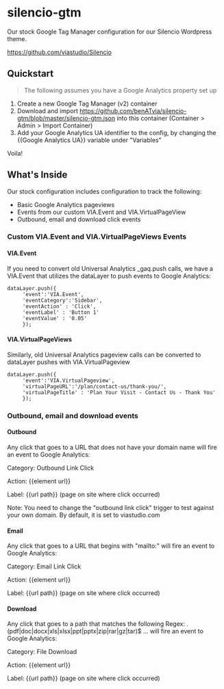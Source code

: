 # silencio-gtm
Our stock Google Tag Manager configuration for our Silencio Wordpress theme.

https://github.com/viastudio/Silencio

## Quickstart

>The following assumes you have a Google Analytics property set up

1. Create a new Google Tag Manager (v2) container
2. Download and import https://github.com/benATvia/silencio-gtm/blob/master/silencio-gtm.json into this container (Container > Admin > Import Container)
3. Add your Google Analytics UA identifier to the config, by changing the {{Google Analytics UA}} variable under "Variables"

Voila!

## What's Inside

Our stock configuration includes configuration to track the following:

* Basic Google Analytics pageviews
* Events from our custom VIA.Event and VIA.VirtualPageView
* Outbound, email and download click events

### Custom VIA.Event and VIA.VirtualPageViews Events

#### VIA.Event

If you need to convert old Universal Analytics _gaq.push calls, we have a VIA.Event that utilizes the dataLayer to push events to Google Analytics:

```
dataLayer.push({
     'event':'VIA.Event',
     'eventCategory':'Sidebar',
     'eventAction' : 'Click',
     'eventLabel' : 'Button 1'
     'eventValue' : '0.05'
     });
```

#### VIA.VirtualPageViews

Similarly, old Universal Analytics pageview calls can be converted to dataLayer pushes with VIA.VirtualPageview

```
dataLayer.push({
     'event':'VIA.VirtualPageview',
     'virtualPageURL':'/plan/contact-us/thank-you/',
     'virtualPageTitle' : 'Plan Your Visit - Contact Us - Thank You'
     });
```

### Outbound, email and download events

#### Outbound

Any click that goes to a URL that does not have your domain name will fire an event to Google Analytics:

Category: Outbound Link Click

Action: {{element url}}

Label: {{url path}} (page on site where click occurred)

Note: You need to change the "outbound link click" trigger to test against your own domain. By default, it is set to viastudio.com

#### Email 

Any click that goes to a URL that begins with "mailto:" will fire an event to Google Analytics:

Category: Email Link Click

Action: {{element url}}

Label: {{url path}} (page on site where click occurred)

#### Download

Any click that goes to a path that matches the following Regex: \.(pdf|doc|docx|xls|xlsx|ppt|pptx|zip|rar|gz|tar)$ 
... will fire an event to Google Analytics:

Category: File Download 

Action: {{element url}}

Label: {{url path}} (page on site where click occurred)